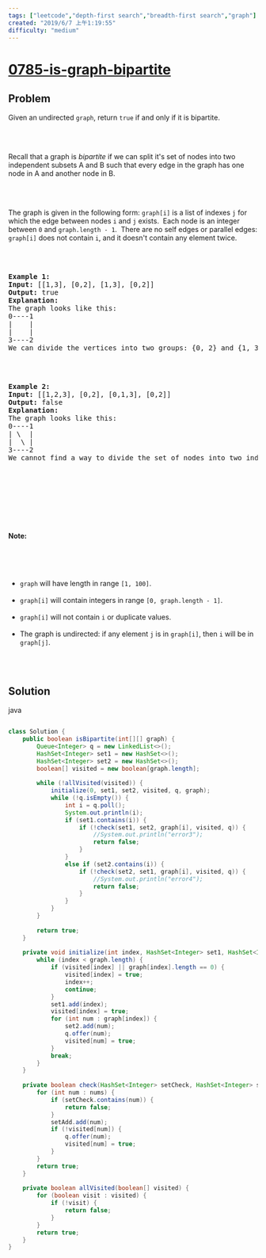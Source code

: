 ```yaml
---
tags: ["leetcode","depth-first search","breadth-first search","graph"]
created: "2019/6/7 上午1:19:55"
difficulty: "medium"
---
```


# [0785-is-graph-bipartite](https://leetcode.com/problems/is-graph-bipartite/)

## Problem
<div><p>Given an undirected&nbsp;<code>graph</code>, return <code>true</code> if and only if it is bipartite.</p><br><br><p>Recall that a graph is <em>bipartite</em> if we can split it's set of nodes into two independent&nbsp;subsets A and B such that every edge in the graph has one node in A and another node in B.</p><br><br><p>The graph is given in the following form: <code>graph[i]</code> is a list of indexes <code>j</code> for which the edge between nodes <code>i</code> and <code>j</code> exists.&nbsp; Each node is an integer between <code>0</code> and <code>graph.length - 1</code>.&nbsp; There are no self edges or parallel edges: <code>graph[i]</code> does not contain <code>i</code>, and it doesn't contain any element twice.</p><br><br><pre><strong>Example 1:</strong><br><strong>Input:</strong> [[1,3], [0,2], [1,3], [0,2]]<br><strong>Output:</strong> true<br><strong>Explanation:</strong> <br>The graph looks like this:<br>0----1<br>|    |<br>|    |<br>3----2<br>We can divide the vertices into two groups: {0, 2} and {1, 3}.<br></pre><br><br><pre><strong>Example 2:</strong><br><strong>Input:</strong> [[1,2,3], [0,2], [0,1,3], [0,2]]<br><strong>Output:</strong> false<br><strong>Explanation:</strong> <br>The graph looks like this:<br>0----1<br>| \  |<br>|  \ |<br>3----2<br>We cannot find a way to divide the set of nodes into two independent subsets.<br></pre><br><br><p>&nbsp;</p><br><br><p><strong>Note:</strong></p><br><br><ul><br>	<li><code>graph</code> will have length in range <code>[1, 100]</code>.</li><br>	<li><code>graph[i]</code> will contain integers in range <code>[0, graph.length - 1]</code>.</li><br>	<li><code>graph[i]</code> will not contain <code>i</code> or duplicate values.</li><br>	<li>The graph is undirected: if any element <code>j</code> is in <code>graph[i]</code>, then <code>i</code> will be in <code>graph[j]</code>.</li><br></ul><br></div>

## Solution

java
```java

class Solution {
    public boolean isBipartite(int[][] graph) {
        Queue<Integer> q = new LinkedList<>();
        HashSet<Integer> set1 = new HashSet<>();
        HashSet<Integer> set2 = new HashSet<>();
        boolean[] visited = new boolean[graph.length];
​
        while (!allVisited(visited)) {
            initialize(0, set1, set2, visited, q, graph);
            while (!q.isEmpty()) {
                int i = q.poll();
                System.out.println(i);
                if (set1.contains(i)) {
                    if (!check(set1, set2, graph[i], visited, q)) {
                        //System.out.println("error3");
                        return false;
                    }
                }
                else if (set2.contains(i)) {
                    if (!check(set2, set1, graph[i], visited, q)) {
                        //System.out.println("error4");
                        return false;
                    }
                }
            }
        }
        
        return true;
    }
    
    private void initialize(int index, HashSet<Integer> set1, HashSet<Integer> set2, boolean[] visited, Queue<Integer> q, int[][] graph) {
        while (index < graph.length) {
            if (visited[index] || graph[index].length == 0) {
                visited[index] = true;
                index++;
                continue;
            }
            set1.add(index);
            visited[index] = true;
            for (int num : graph[index]) {
                set2.add(num);
                q.offer(num);
                visited[num] = true;
            }
            break;
        }
    }
    
    private boolean check(HashSet<Integer> setCheck, HashSet<Integer> setAdd, int[] nums, boolean[] visited, Queue<Integer> q) {
        for (int num : nums) {
            if (setCheck.contains(num)) {
                return false;
            }
            setAdd.add(num);
            if (!visited[num]) {
                q.offer(num);
                visited[num] = true;
            }
        }
        return true;
    }
    
    private boolean allVisited(boolean[] visited) {
        for (boolean visit : visited) {
            if (!visit) {
                return false;
            }
        }
        return true;
    }
}
​
```
